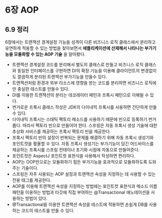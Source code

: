 # 6장 AOP
## 6.9 정리
6장에서는 트랜잭션 경계설정 기능을 성격이 다른 비즈니스 로직 클래스에서 분리하고 유연하게 적용할 수 있는 방법을 찾아보면서
**애플리케이션에 산재해서 나타나는 부가기능을 모듈화할 수 있는 AOP 기술** 을 알아봤다.

* 트랜잭션 경계설정 코드를 분리해서 별도의 클래스로 만들고 비즈니스 로직 클래스와 동일한 인터페이스를 구현하면 DI의 확장 기능을 
이용해 클라이언트의 변경없이도 깔끔하게 분리된 트랜잭션 부가기능을 만들수 있다.
* 트랜잭션처럼 환경과 외부 리소스에 영향을 받는 코드를 분리하면 비즈니스 로직에만 충실한 테스트를 만들수 있다.
* DI를 이용한 트랜잭션의 분리는 데코레이터 패턴과 프록시 패턴으로 이해될 수 있다.
* 번거로운 프록시 클래스 작성은 JDK의 다이내믹 프록시를 사용하면 간단하게 만들 수 있다.
* 다이내믹 프록시는 스태틱 팩토리 메소드를 사용하기 때문에 빈으로 등록하기 번거롭다. 따라서 팩토리 빈으로 만들어야 한다. 스프링은 자동
프록시 생성 기술에 대한 추상화 서비스를 제공하는 프록시 팩토리 빈을 제공한다.
* 프록시 팩토리 빈의 설정이 반복되는 문제를 해결하기 위해 자동 프록시 생성기와 포인트컷을 활욜할 수 있다. 자동 프록시 생성기는 부가기능이 담긴
어드바이스를 제공하는 프록시를 스프링 컨테이너 초기화 시점에 자동으로 만들어준다. 
* 포인트컷은 AspectJ 포인트컷 표현식을 사용해서 작성하면 편리하다.
* AOP는 OOP만으로는 모듈화하기 힘든 부가기능을 효과적으로 모듈화하도록 도와주는 기술이다.
* 스프링은 자주 사용되는 AOP 설정과 트랜잭션 속성을 지정하는 데 사용할 수 있는 전용 태그를 제공한다.
* AOP를 이용해 트랜잭션 속성을 지정하는 방법에는 포인트컷 표현식과 메소드 이름 패턴을 이용하는 방법과 타깃에 직접 부여하는 @Transactional
애노테이션을 사용하는 방법이 있다.
* @Transactional을 이용한 트랜잭션 속성을 테스트에 적용하면 손쉽게 DB를 사용하는 코드의 테스트를 만들 수 있다. 

